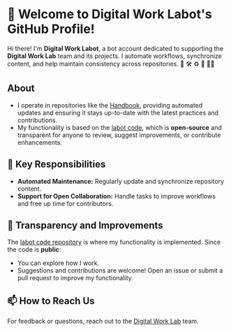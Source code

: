 # 👋 Welcome to Digital Work Labot's GitHub Profile!

Hi there! I'm **Digital Work Labot**, a bot account dedicated to supporting the **Digital Work Lab** team and its projects.
I automate workflows, synchronize content, and help maintain consistency across repositories. 🚀 🛠️ ♻️ 🙏 🧑‍🎓️

## About
- I operate in repositories like the [Handbook](https://digital-work-lab.github.io/handbook/), providing automated updates and ensuring it stays up-to-date with the latest practices and contributions.
- My functionality is based on the [labot code](https://github.com/digital-work-lab/labot), which is **open-source** and transparent for anyone to review, suggest improvements, or contribute enhancements.

## 🔧 Key Responsibilities
- **Automated Maintenance:** Regularly update and synchronize repository content.
- **Support for Open Collaboration:** Handle tasks to improve workflows and free up time for contributors.

## 🌟 Transparency and Improvements
The [labot code repository](https://github.com/digital-work-lab/labot) is where my functionality is implemented. Since the code is **public**:
- You can explore how I work.
- Suggestions and contributions are welcome! Open an issue or submit a pull request to improve my functionality.

## 📫 How to Reach Us
For feedback or questions, reach out to the [Digital Work Lab](https://github.com/digital-work-lab) team.
